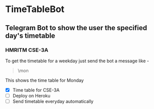 # TimeTableBot
## Telegram Bot to show the user the specified day's timetable 
### HMRITM CSE-3A

To get the timetable for a weekday just send the bot a message like - 

> \mon
 
This shows the time table for Monday

- [x] Time table for CSE-3A
- [ ] Deploy on Heroku
- [ ] Send timetable everyday automatically
